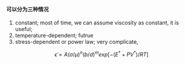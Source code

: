 #### 可以分为三种情况
1. constant; most of time, we can assume viscosity as constant, it is useful;
2. temperature-dependent; futrue
3. stress-dependent or power law; very complicate,   


$$
\dot{\epsilon}=A(\sigma / \mu)^n(b / d)^m exp[-(E^*+PV^*)/ R T]
$$
